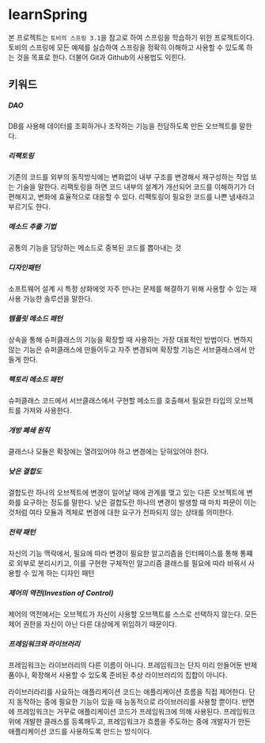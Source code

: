 learnSpring
===========
본 프로젝트는 `토비의 스프링 3.1`을 참고로 하여 스프링을 학습하기 위한 프로젝트이다. 토비의 스프링에 모든 예제를 실습하여 스프링을 정확히 이해하고 사용할 수 있도록 하는 것을 목표로 한다. 더불어 Git과 Github의 사용법도 익힌다.

키워드
-----
##### DAO
DB를 사용해 데이터를 조회하거나 조작하는 기능을 전담하도록 만든 오브젝트를 말한다.

##### 리팩토링
기존의 코드를 외부의 동작방식에는 변화없이 내부 구조를 변경해서 재구성하는 작업 또는 기술을 말한다. 리팩토링을 하면 코드 내부의 설계가 개선되어 코드를 이해하기가 더 편해지고, 변화에 효율적으로 대응할 수 있다. 리팩토링이 필요한 코드를 나쁜 냄새라고 부르기도 한다.

##### 메소드 추출 기법
공통의 기능을 담당하는 메소드로 중복된 코드를 뽑아내는 것

##### 디자인패턴
소프트웨어 설계 시 특정 상화에엇 자주 만나는 문제를 해결하기 위해 사용할 수 있는 재사용 가능한 솔루션을 말한다.

##### 템플릿 메소드 패턴
상속을 통해 슈퍼클래스의 기능을 확장할 때 사용하는 가장 대표적인 방법이다. 변하지 않는 기능은 슈퍼클래스에 만들어두고 자주 변경되며 확장할 기능은 서브클래스에서 만들게 한다.

##### 팩토리 메소드 패턴
슈퍼클래스 코드에서 서브클래스에서 구현할 메소드를 호출해서 필요한 타입의 오브젝트를 가져와 사용한다.

##### 개방 폐쇄 원칙
클래스나 모듈은 확장에는 열려있어야 하고 변경에는 닫혀있어야 한다.

##### 낮은 결합도
결합도란 하나의 오브젝트에 변경이 일어날 때에 관계를 맺고 있는 다른 오브젝트에 변화를 요구하는 정도를 말한다. 낮은 결합도란 하나의 변경이 발생할 때 마치 파문이 이는 것처럼 여타 모듈과 겍체로 변경에 대한 요구가 전파되지 않는 상태를 의미한다.

##### 전략 패턴
자신의 기능 맥락에서, 필요에 따라 변경이 필요한 알고리즘을 인터페이스를 통해 통쨰로 외부로 분리시키고, 이를 구현한 구체적인 알고리즘 클래스를 필요에 따라 바꿔서 사용할 수 있게 하는 디자인 패턴

##### 제어의 역전(Investion of Control)
제어의 역전에서는 오브젝트가 자신이 사용할 오브젝트를 스스로 선택하지 않는다. 모든 제어 권한을 자신이 아닌 다른 대상에게 위임하기 때문이다.

##### 프레임워크와 라이브러리
프레임워크는 라이브러리의 다른 이름이 아니다. 프레임워크는 단지 미리 만들어둔 반제품이나, 확장해서 사용할 수 있도록 준비된 추상 라이브러리의 집합이 아니다.

라이브러라리를 사요하는 애플리케이션 코드는 애플리케이션 흐름을 직접 제어한다. 단지 동작하는 중에 필요한 기능이 있을 때 능동적으로 라이브러리를 사용할 뿐이다. 반면에 프레임워크는 거꾸로 애플리케이션 코드가 프레임워크에 의해 사용된다. 프레임워크 위에 개발한 클래스를 등록해두고, 프레임워크가 흐름을 주도하는 중에 개발자가 만든 애플리케이션 코드를 사용하도록 만드는 방식이다.

